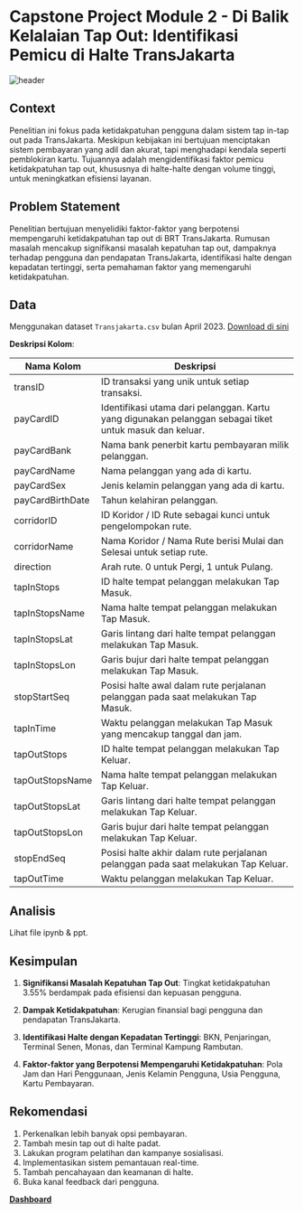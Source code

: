 # Capstone Project Module 2 - Di Balik Kelalaian Tap Out: Identifikasi Pemicu di Halte TransJakarta

![header](doc/header.png)

## Context
Penelitian ini fokus pada ketidakpatuhan pengguna dalam sistem tap in-tap out pada TransJakarta. Meskipun kebijakan ini bertujuan menciptakan sistem pembayaran yang adil dan akurat, tapi menghadapi kendala seperti pemblokiran kartu. Tujuannya adalah mengidentifikasi faktor pemicu ketidakpatuhan tap out, khususnya di halte-halte dengan volume tinggi, untuk meningkatkan efisiensi layanan.

## Problem Statement
Penelitian bertujuan menyelidiki faktor-faktor yang berpotensi mempengaruhi ketidakpatuhan tap out di BRT TransJakarta. Rumusan masalah mencakup signifikansi masalah kepatuhan tap out, dampaknya terhadap pengguna dan pendapatan TransJakarta, identifikasi halte dengan kepadatan tertinggi, serta pemahaman faktor yang memengaruhi ketidakpatuhan.

## Data
Menggunakan dataset `Transjakarta.csv` bulan April 2023. [Download di sini](https://drive.google.com/drive/folders/1S04hk5uHfHYe6J1S6fVqDunuja1Lk1Lo)

**Deskripsi Kolom**:

| Nama Kolom        | Deskripsi                                                                                         |
|-------------------|--------------------------------------------------------------------------------------------------|
| transID           | ID transaksi yang unik untuk setiap transaksi.                                                    |
| payCardID         | Identifikasi utama dari pelanggan. Kartu yang digunakan pelanggan sebagai tiket untuk masuk dan keluar. |
| payCardBank       | Nama bank penerbit kartu pembayaran milik pelanggan.                                             |
| payCardName       | Nama pelanggan yang ada di kartu.                                                                 |
| payCardSex        | Jenis kelamin pelanggan yang ada di kartu.                                                        |
| payCardBirthDate  | Tahun kelahiran pelanggan.                                                                        |
| corridorID        | ID Koridor / ID Rute sebagai kunci untuk pengelompokan rute.                                     |
| corridorName      | Nama Koridor / Nama Rute berisi Mulai dan Selesai untuk setiap rute.                              |
| direction         | Arah rute. 0 untuk Pergi, 1 untuk Pulang.                                                         |
| tapInStops        | ID halte tempat pelanggan melakukan Tap Masuk.                                                     |
| tapInStopsName    | Nama halte tempat pelanggan melakukan Tap Masuk.                                                   |
| tapInStopsLat     | Garis lintang dari halte tempat pelanggan melakukan Tap Masuk.                                    |
| tapInStopsLon     | Garis bujur dari halte tempat pelanggan melakukan Tap Masuk.                                       |
| stopStartSeq      | Posisi halte awal dalam rute perjalanan pelanggan pada saat melakukan Tap Masuk.                   |
| tapInTime         | Waktu pelanggan melakukan Tap Masuk yang mencakup tanggal dan jam.                                 |
| tapOutStops       | ID halte tempat pelanggan melakukan Tap Keluar.                                                    |
| tapOutStopsName   | Nama halte tempat pelanggan melakukan Tap Keluar.                                                  |
| tapOutStopsLat    | Garis lintang dari halte tempat pelanggan melakukan Tap Keluar.                                     |
| tapOutStopsLon    | Garis bujur dari halte tempat pelanggan melakukan Tap Keluar.                                       |
| stopEndSeq        | Posisi halte akhir dalam rute perjalanan pelanggan pada saat melakukan Tap Keluar.                 |
| tapOutTime        | Waktu pelanggan melakukan Tap Keluar.                                                              |


## Analisis
Lihat file ipynb & ppt.

## Kesimpulan
1. **Signifikansi Masalah Kepatuhan Tap Out**: Tingkat ketidakpatuhan 3.55% berdampak pada efisiensi dan kepuasan pengguna.

2. **Dampak Ketidakpatuhan**: Kerugian finansial bagi pengguna dan pendapatan TransJakarta.

3. **Identifikasi Halte dengan Kepadatan Tertinggi**: BKN, Penjaringan, Terminal Senen, Monas, dan Terminal Kampung Rambutan.

4. **Faktor-faktor yang Berpotensi Mempengaruhi Ketidakpatuhan**: Pola Jam dan Hari Penggunaan, Jenis Kelamin Pengguna, Usia Pengguna, Kartu Pembayaran.

## Rekomendasi
1. Perkenalkan lebih banyak opsi pembayaran.
2. Tambah mesin tap out di halte padat.
3. Lakukan program pelatihan dan kampanye sosialisasi.
4. Implementasikan sistem pemantauan real-time.
5. Tambah pencahayaan dan keamanan di halte.
6. Buka kanal feedback dari pengguna.

[**Dashboard**](https://public.tableau.com/app/profile/kristian.brilyawan/viz/AnalisisKepatuhanTransJakarta/OverviewKepatuhandanDemografiPengguna#1)